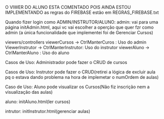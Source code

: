 O VIWER DO ALUNO ESTA COMENTADO POIS AINDA ESTOU IMPLEMENTANDO
as regras do FIREBASE  estão em REGRAS_FIREBASE.txt 

Quando fizer login como ADMIN/INSTRUTOR/ALUNO:
admin: vai para uma página initAdmin.html, aqui vc vai escolher a operção 
que quer fzr como admin (a única funcionalidade que implementei foi de Gerenciar Cursos)

viewers/controllers
viewerCursos -> CtrlManterCuros : Uso do admin
ViewerInstrutor -> CtrlManterInstrutor: Uso do instrutor
viewerAluno -> CtrlManterAluno : Uso do aluno

Casos de Uso: Administrador pode fazer o CRUD de cursos

Casos de Uso: Instrutor pode fazer o CRUD(retirei a lógica de excluir aula pq o
estava dando problema na hora de implemetar o numOrdem de aulas) 

Caso de Uso: Aluno pode visualizar os Cursos(Não fiz inscrição nem a visualização das aulas)

aluno: initAluno.html(ler cursos)

intrutor: initInstrutor.html(gerenciar aulas)





